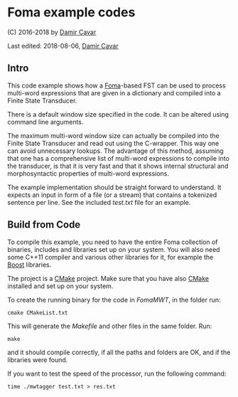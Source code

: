 # Foma example codes

(C) 2016-2018 by [Damir Cavar](http://damir.cavar.me/)

Last edited: 2018-08-06, [Damir Cavar](http://damir.cavar.me/)


## Intro

This code example shows how a [Foma](https://fomafst.github.io)-based FST can be used to process multi-word expressions that are given in a dictionary and compiled into a Finite State Transducer.

There is a default window size specified in the code. It can be altered using command line arguments.

The maximum multi-word window size can actually be compiled into the Finite State Transducer and read out using the C-wrapper. This way one can avoid unnecessary lookups. The advantage of this method, assuming that one has a comprehensive list of multi-word expressions to compile into the transducer, is that it is very fast and that it shows internal structural and morphosyntactic properties of multi-word expressions.

The example implementation should be straight forward to understand. It expects an input in form of a file (or a stream) that contains a tokenized sentence per line. See the included *test.txt* file for an example.


## Build from Code

To compile this example, you need to have the entire Foma collection of binaries, includes and libraries set up on your system. You will also need some C++11 compiler and various other libraries for it, for example the [Boost](https://www.boost.org) libraries.

The project is a [CMake](https://cmake.org) project. Make sure that you have also [CMake](https://cmake.org) installed and set up on your system.

To create the running binary for the code in *FomaMWT*, in the folder run:

	cmake CMakeList.txt

This will generate the *Makefile* and other files in the same folder. Run:

	make

and it should compile correctly, if all the paths and folders are OK, and if the libraries were found.


If you want to test the speed of the processor, run the following command:

	time ./mwtagger test.txt > res.txt
